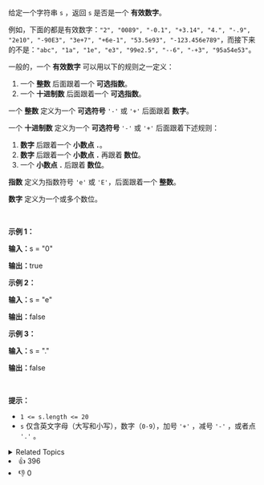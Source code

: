 <p>给定一个字符串&nbsp;<code>s</code>&nbsp;，返回&nbsp;<code>s</code>&nbsp;是否是一个 <strong>有效数字</strong>。</p>

<p>例如，下面的都是有效数字：<code>"2", "0089", "-0.1", "+3.14", "4.", "-.9", "2e10", "-90E3", "3e+7", "+6e-1", "53.5e93", "-123.456e789"</code>，而接下来的不是：<code>"abc", "1a", "1e", "e3", "99e2.5", "--6", "-+3", "95a54e53"</code>。</p>

<p>一般的，一个 <strong>有效数字</strong>&nbsp;可以用以下的规则之一定义：</p>

<ol> 
 <li>一个 <strong>整数</strong> 后面跟着一个 <strong>可选指数</strong>。</li> 
 <li>一个 <strong>十进制数</strong> 后面跟着一个&nbsp;<strong>可选指数</strong>。</li> 
</ol>

<p>一个 <strong>整数</strong> 定义为一个&nbsp;<strong>可选符号</strong>&nbsp;<code>'-'</code>&nbsp;或&nbsp;<code>'+'</code>&nbsp;后面跟着 <strong>数字</strong>。</p>

<p>一个 <strong>十进制数</strong>&nbsp;定义为一个&nbsp;<strong>可选符号&nbsp;</strong><code>'-'</code>&nbsp;或&nbsp;<code>'+'</code>&nbsp;后面跟着下述规则：</p>

<ol> 
 <li><strong>数字&nbsp;</strong>后跟着一个 <strong>小数点&nbsp;<code>.</code></strong>。</li> 
 <li><strong>数字&nbsp;</strong>后跟着一个 <strong>小数点&nbsp;<code>.</code>&nbsp;</strong>再跟着<strong> 数位</strong>。</li> 
 <li>一个 <strong>小数点&nbsp;<code>.</code>&nbsp;</strong>后跟着<strong> 数位</strong>。</li> 
</ol>

<p><strong>指数</strong> 定义为指数符号 <code>'e'</code> 或 <code>'E'</code>，后面跟着一个 <b>整数</b>。</p>

<p><strong>数字</strong>&nbsp;定义为一个或多个数位。</p>

<p>&nbsp;</p>

<p><strong class="example">示例 1：</strong></p>

<div class="example-block"> 
 <p><strong>输入：</strong><span class="example-io">s = "0"</span></p> 
</div>

<p><strong>输出：</strong><span class="example-io">true</span></p>

<p><strong class="example">示例 2：</strong></p>

<div class="example-block"> 
 <p><strong>输入：</strong><span class="example-io">s = "e"</span></p> 
</div>

<p><strong>输出：</strong><span class="example-io">false</span></p>

<p><strong class="example">示例 3：</strong></p>

<div class="example-block"> 
 <p><strong>输入：</strong><span class="example-io">s = "."</span></p> 
</div>

<p><strong>输出：</strong><span class="example-io">false</span></p>

<p>&nbsp;</p>

<p><strong>提示：</strong></p>

<ul> 
 <li><code>1 &lt;= s.length &lt;= 20</code></li> 
 <li><code>s</code> 仅含英文字母（大写和小写），数字（<code>0-9</code>），加号 <code>'+'</code> ，减号 <code>'-'</code> ，或者点 <code>'.'</code> 。</li> 
</ul>

<div><details><summary>Related Topics</summary><div><li>字符串</li></div></details></div>
<div><li>👍 396</li><li>👎 0</li></div>